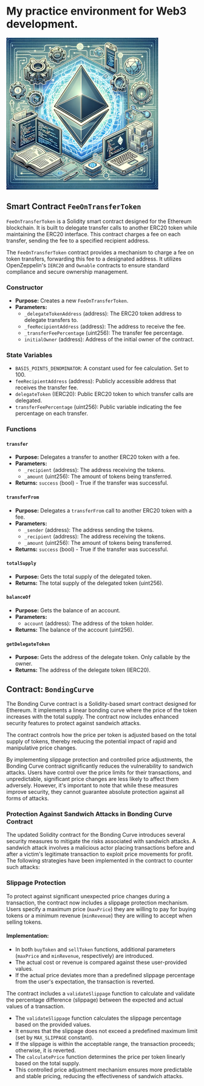 # My practice environment for Web3 development.

![](public/images/fot.png)
## Smart Contract `FeeOnTransferToken`

`FeeOnTransferToken` is a Solidity smart contract designed for the Ethereum blockchain. It is built to delegate transfer calls to another ERC20 token while maintaining the ERC20 interface. This contract charges a fee on each transfer, sending the fee to a specified recipient address.

The `FeeOnTransferToken` contract provides a mechanism to charge a fee on token transfers, forwarding this fee to a designated address. It utilizes OpenZeppelin's `IERC20` and `Ownable` contracts to ensure standard compliance and secure ownership management.

### Constructor

- **Purpose:** Creates a new `FeeOnTransferToken`.
- **Parameters:**
    - `_delegateTokenAddress` (address): The ERC20 token address to delegate transfers to.
    - `_feeRecipientAddress` (address): The address to receive the fee.
    - `_transferFeePercentage` (uint256): The transfer fee percentage.
    - `initialOwner` (address): Address of the initial owner of the contract.

### State Variables

- `BASIS_POINTS_DENOMINATOR`: A constant used for fee calculation. Set to 100.
- `feeRecipientAddress` (address): Publicly accessible address that receives the transfer fee.
- `delegateToken` (IERC20): Public ERC20 token to which transfer calls are delegated.
- `transferFeePercentage` (uint256): Public variable indicating the fee percentage on each transfer.

### Functions

#### `transfer`

- **Purpose:** Delegates a transfer to another ERC20 token with a fee.
- **Parameters:**
    - `_recipient` (address): The address receiving the tokens.
    - `_amount` (uint256): The amount of tokens being transferred.
- **Returns:** `success` (bool) - True if the transfer was successful.

#### `transferFrom`

- **Purpose:** Delegates a `transferFrom` call to another ERC20 token with a fee.
- **Parameters:**
    - `_sender` (address): The address sending the tokens.
    - `_recipient` (address): The address receiving the tokens.
    - `_amount` (uint256): The amount of tokens being transferred.
- **Returns:** `success` (bool) - True if the transfer was successful.

#### `totalSupply`

- **Purpose:** Gets the total supply of the delegated token.
- **Returns:** The total supply of the delegated token (uint256).

#### `balanceOf`

- **Purpose:** Gets the balance of an account.
- **Parameters:**
    - `account` (address): The address of the token holder.
- **Returns:** The balance of the account (uint256).

#### `getDelegateToken`

- **Purpose:** Gets the address of the delegate token. Only callable by the owner.
- **Returns:** The address of the delegate token (IERC20).

## Contract: `BondingCurve` ##

The Bonding Curve contract is a Solidity-based smart contract designed for Ethereum. It implements a linear bonding curve where the price of the token increases with the total supply. The contract now includes enhanced security features to protect against sandwich attacks.

The contract controls how the price per token is adjusted based on the total supply of tokens, thereby reducing the potential impact of rapid and manipulative price changes.

By implementing slippage protection and controlled price adjustments, the Bonding Curve contract significantly reduces the vulnerability to sandwich attacks. Users have control over the price limits for their transactions, and unpredictable, significant price changes are less likely to affect them adversely. However, it's important to note that while these measures improve security, they cannot guarantee absolute protection against all forms of attacks.

### Protection Against Sandwich Attacks in Bonding Curve Contract

The updated Solidity contract for the Bonding Curve introduces several security measures to mitigate the risks associated with sandwich attacks. A sandwich attack involves a malicious actor placing transactions before and after a victim's legitimate transaction to exploit price movements for profit. The following strategies have been implemented in the contract to counter such attacks:

### Slippage Protection

To protect against significant unexpected price changes during a transaction, the contract now includes a slippage protection mechanism. Users specify a maximum price (`maxPrice`) they are willing to pay for buying tokens or a minimum revenue (`minRevenue`) they are willing to accept when selling tokens.

#### Implementation:

- In both `buyToken` and `sellToken` functions, additional parameters (`maxPrice` and `minRevenue`, respectively) are introduced.
- The actual cost or revenue is compared against these user-provided values.
- If the actual price deviates more than a predefined slippage percentage from the user's expectation, the transaction is reverted.

The contract includes a `validateSlippage` function to calculate and validate the percentage difference (slippage) between the expected and actual values of a transaction.

- The `validateSlippage` function calculates the slippage percentage based on the provided values.
- It ensures that the slippage does not exceed a predefined maximum limit (set by `MAX_SLIPPAGE` constant).
- If the slippage is within the acceptable range, the transaction proceeds; otherwise, it is reverted.
- The `calculatePrice` function determines the price per token linearly based on the total supply.
- This controlled price adjustment mechanism ensures more predictable and stable pricing, reducing the effectiveness of sandwich attacks.





